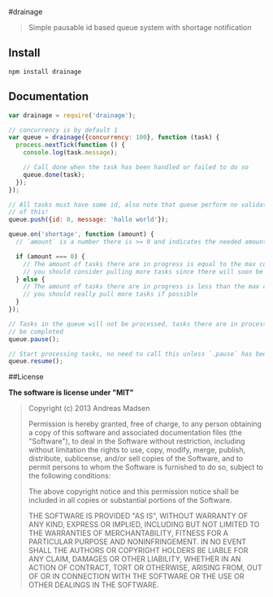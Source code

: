 #drainage

> Simple pausable id based queue system with shortage notification

## Install

```shell
npm install drainage
```

## Documentation

```javascript
var drainage = require('drainage');

// concurrency is by default 1
var queue = drainage({concurrency: 100}, function (task) {
  process.nextTick(function () {
    console.log(task.message);

    // Call done when the task has been handled or failed to do so
    queue.done(task);
  });
});

// All tasks must have some id, also note that queue perform no validation
// of this!
queue.push({id: 0, message: 'hallo world'});

queue.on('shortage', function (amount) {
  // `amount` is a number there is >= 0 and indicates the needed amount of tasks

  if (amount === 0) {
    // The amount of tasks there are in progress is equal to the max concurrency
    // you should consider pulling more tasks since there will soon be a shortage
  } else {
    // The amount of tasks there are in progress is less than the max concurrency
    // you should really pull more tasks if possible
  }
});

// Tasks in the queue will not be processed, tasks there are in process can still
// be completed
queue.pause();

// Start processing tasks, no need to call this unless `.pause` has been called
queue.resume();
```

##License

**The software is license under "MIT"**

> Copyright (c) 2013 Andreas Madsen
>
> Permission is hereby granted, free of charge, to any person obtaining a copy
> of this software and associated documentation files (the "Software"), to deal
> in the Software without restriction, including without limitation the rights
> to use, copy, modify, merge, publish, distribute, sublicense, and/or sell
> copies of the Software, and to permit persons to whom the Software is
> furnished to do so, subject to the following conditions:
>
> The above copyright notice and this permission notice shall be included in
> all copies or substantial portions of the Software.
>
> THE SOFTWARE IS PROVIDED "AS IS", WITHOUT WARRANTY OF ANY KIND, EXPRESS OR
> IMPLIED, INCLUDING BUT NOT LIMITED TO THE WARRANTIES OF MERCHANTABILITY,
> FITNESS FOR A PARTICULAR PURPOSE AND NONINFRINGEMENT. IN NO EVENT SHALL THE
> AUTHORS OR COPYRIGHT HOLDERS BE LIABLE FOR ANY CLAIM, DAMAGES OR OTHER
> LIABILITY, WHETHER IN AN ACTION OF CONTRACT, TORT OR OTHERWISE, ARISING FROM,
> OUT OF OR IN CONNECTION WITH THE SOFTWARE OR THE USE OR OTHER DEALINGS IN
> THE SOFTWARE.
